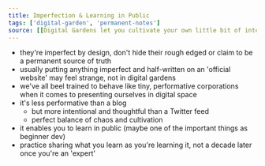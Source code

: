 ```yaml
---
title: Imperfection & Learning in Public
tags: ['digital-garden', 'permanent-notes']
source: [[Digital Gardens let you cultivate your own little bit of internet]]
---
```


- they're imperfect by design, don't hide their rough edged or claim to be a permanent source of truth
- usually putting anything imperfect and half-written on an 'official website' may feel strange, not in digital gardens
- we've all beel trained to behave like tiny, performative corporations when it comes to presenting ourselves in digital space
- it's less performative than a blog
	- but more intentional and thoughtful than a Twitter feed
	- perfect balance of chaos and cultivation
- it enables you to learn in public (maybe one of the important things as beginner dev)
- practice sharing what you learn as you're learning it, not a decade later once you're an 'expert'